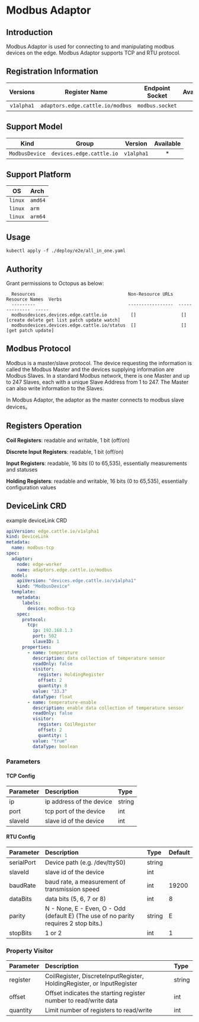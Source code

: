 # Modbus Adaptor

## Introduction

Modbus Adaptor is used for connecting to and manipulating modbus devices on the edge.
Modbus Adaptor supports TCP and RTU protocol.

## Registration Information

|  Versions | Register Name | Endpoint Socket | Available |
|:---:|:---:|:---:|:---:|
|  `v1alpha1` | `adaptors.edge.cattle.io/modbus` | `modbus.socket` | * |

## Support Model

| Kind | Group | Version | Available | 
|:---:|:---:|:---:|:---:|
| `ModbusDevice` | `devices.edge.cattle.io` | `v1alpha1` | * |

## Support Platform

| OS | Arch |
|:---:|:---|
| `linux` | `amd64` |
| `linux` | `arm` |
| `linux` | `arm64` |

## Usage

```shell script
kubectl apply -f ./deploy/e2e/all_in_one.yaml
```

## Authority

Grant permissions to Octopus as below:

```text
  Resources                                   Non-Resource URLs  Resource Names  Verbs
  ---------                                   -----------------  --------------  -----
  modbusdevices.devices.edge.cattle.io         []                 []              [create delete get list patch update watch]
  modbusdevices.devices.edge.cattle.io/status  []                 []              [get patch update]
```

## Modbus Protocol

Modbus is a master/slave protocol. 
The device requesting the information is called the Modbus Master and the devices supplying information are Modbus Slaves. 
In a standard Modbus network, there is one Master and up to 247 Slaves, each with a unique Slave Address from 1 to 247. 
The Master can also write information to the Slaves.

In Modbus Adaptor, the adaptor as the master connects to modbus slave devices。

## Registers Operation
**Coil Registers**: readable and writable, 1 bit (off/on)

**Discrete Input Registers**: readable, 1 bit (off/on)

**Input Registers**: readable, 16 bits (0 to 65,535), essentially measurements and statuses

**Holding Registers**: readable and writable, 16 bits (0 to 65,535), essentially configuration values

## DeviceLink CRD
example deviceLink CRD
```yaml
apiVersion: edge.cattle.io/v1alpha1
kind: DeviceLink
metadata:
  name: modbus-tcp
spec:
  adaptor:
    node: edge-worker
    name: adaptors.edge.cattle.io/modbus
  model:
    apiVersion: "devices.edge.cattle.io/v1alpha1"
    kind: "ModbusDevice"
  template:
    metadata:
      labels:
        device: modbus-tcp
    spec:
      protocol:
        tcp:
          ip: 192.168.1.3
          port: 502
          slaveID: 1
      properties:
        - name: temperature
          description: data collection of temperature sensor
          readOnly: false
          visitor:
            register: HoldingRegister
            offset: 2
            quantity: 8
          value: "33.3"
          dataType: float
        - name: temperature-enable
          description: enable data collection of temperature sensor
          readOnly: false
          visitor:
            register: CoilRegister
            offset: 2
            quantity: 1
          value: "true"
          dataType: boolean

```

### Parameters
#### TCP Config

| Parameter | Description | Type | 
|:--|:--|:--|
| ip | ip address of the device | string
| port | tcp port of the device | int
| slaveId | slave id of the device | int

#### RTU Config

| Parameter | Description | Type | Default |
|:--|:--|:--|:--|
| serialPort | Device path (e.g. /dev/ttyS0) | string |
| slaveId | slave id of the device | int |
| baudRate | baud rate, a measurement of transmission speed | int | 19200 |
| dataBits | data bits (5, 6, 7 or 8) | int | 8  |
| parity | N - None, E - Even, O - Odd (default E) (The use of no parity requires 2 stop bits.) |string | E |
| stopBits | 1 or 2 |int| 1 |

### Property Visitor
| Parameter | Description | Type | 
|:--|:--|:--|
| register | CoilRegister, DiscreteInputRegister, HoldingRegister, or InputRegister | string
| offset | Offset indicates the starting register number to read/write data | int
| quantity | Limit number of registers to read/write | int